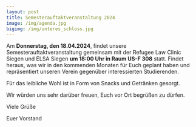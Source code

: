 ```yaml
---
layout: post
title: Semesterauftaktveranstaltung 2024
image: /img/agenda.jpg
bigimg: /img/unteres_schloss.jpg
---
```


Am **Donnerstag, den 18.04.2024**, findet unsere Semesterauftaktveranstaltung gemeinsam mit der Refugee Law Clinic Siegen und ELSA Siegen **um 18:00 Uhr in Raum US-F 308** statt. Findet heraus, was wir in den kommenden Monaten für Euch geplant haben und repräsentiert unseren Verein gegenüber interessierten Studierenden. 
  
Für das leibliche Wohl ist in Form von Snacks und Getränken gesorgt. 
  
Wir würden uns sehr darüber freuen, Euch vor Ort begrüßen zu dürfen. 
  
Viele Grüße 
  
Euer Vorstand 
